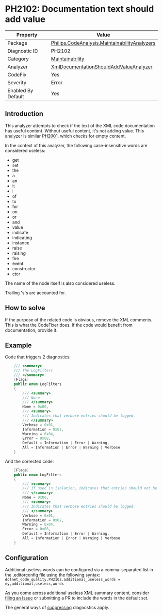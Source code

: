 # PH2102: Documentation text should add value

| Property | Value  |
|--|--|
| Package | [Philips.CodeAnalysis.MaintainabilityAnalyzers](https://www.nuget.org/packages/Philips.CodeAnalysis.MaintainabilityAnalyzers) |
| Diagnostic ID | PH2102 |
| Category  | [Maintainability](../Maintainability.md) |
| Analyzer | [XmlDocumentationShouldAddValueAnalyzer](https://github.com/philips-software/roslyn-analyzers/blob/master/Philips.CodeAnalysis.MaintainabilityAnalyzers/Documentation/XmlDocumentationShouldAddValueAnalyzer.cs)
| CodeFix  | Yes |
| Severity | Error |
| Enabled By Default | Yes |

## Introduction

This analyzer attempts to check if the text of the XML code documentation has useful content. Without useful content, it's not adding value. This analyzer is similar [PH2001](./PH2001.md),
which checks for empty content.

In the context of this analyzer, the following case-insensitive words are considered useless:
* get
* set
* the
* a
* an
* it
* I
* of
* to
* for
* on
* or
* and
* value
* indicate
* indicating
* instance
* raise
* raising
* fire
* event
* constructor
* ctor

The name of the node itself is also considered useless.

Trailing 's's are accounted for.

## How to solve

If the purpose of the related code is obvious, remove the XML comments. This is what the CodeFixer does. If the code would benefit from documentation, provide it.

## Example

Code that triggers 2 diagnostics:
``` cs
	/// <summary>
	/// The LogFilters
	/// </summary>
	[Flags]
	public enum LogFilters
	{
		/// <summary>
		/// None
		/// </summary>
		None = 0x00,
		/// <summary>
		/// Indicates that verbose entries should be logged.
		/// </summary>
		Verbose = 0x01,
		Information = 0x02,
		Warning = 0x04,
		Error = 0x08,
		Default = Information | Error | Warning,
		All = Information | Error | Warning | Verbose
	}
```

And the corrected code:
``` cs
	[Flags]
	public enum LogFilters
	{
		/// <summary>
		/// If used in isolation, indicates that entries should not be logged.
		/// </summary>
		None = 0x00,
		/// <summary>
		/// Indicates that verbose entries should be logged.
		/// </summary>
		Verbose = 0x01,
		Information = 0x02,
		Warning = 0x04,
		Error = 0x08,
		Default = Information | Error | Warning,
		All = Information | Error | Warning | Verbose
	}
```

## Configuration

Additional useless words can be configured via a comma-separated list in the .editorconfig file using the following syntax:
`dotnet_code_quality.PH2102.additional_useless_words = my,additional,useless,words`

As you come across additional useless XML summary content, consider [filing an Issue](https://github.com/philips-software/roslyn-analyzers/issues/new) or submitting a PR to include the words in the default set.

The general ways of [suppressing](https://learn.microsoft.com/en-us/dotnet/fundamentals/code-analysis/suppress-warnings) diagnostics apply.
